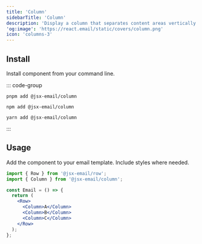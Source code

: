 ```yaml
---
title: 'Column'
sidebarTitle: 'Column'
description: 'Display a column that separates content areas vertically in your email. A column needs to be used in combination with a Row component.'
'og:image': 'https://react.email/static/covers/column.png'
icon: 'columns-3'
---
```


## Install

Install component from your command line.

::: code-group

```console [pnpm]
pnpm add @jsx-email/column
```

```console [npm]
npm add @jsx-email/column
```

```console [yarn]
yarn add @jsx-email/column
```

:::

## Usage

Add the component to your email template. Include styles where needed.

```jsx
import { Row } from '@jsx-email/row';
import { Column } from '@jsx-email/column';

const Email = () => {
  return (
    <Row>
      <Column>A</Column>
      <Column>B</Column>
      <Column>C</Column>
    </Row>
  );
};
```

